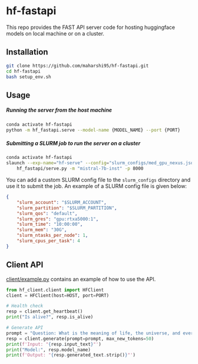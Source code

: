 # hf-fastapi
This repo provides the FAST API server code for hosting huggingface models on local machine or on a cluster.

## Installation

```bash
git clone https://github.com/maharshi95/hf-fastapi.git
cd hf-fastapi
bash setup_env.sh
```

## Usage

##### Running the server from the host machine

```bash
conda activate hf-fastapi
python -m hf_fastapi.serve --model-name {MODEL_NAME} --port {PORT}
```

##### Submitting a SLURM job to run the server on a cluster

```bash
conda activate hf-fastapi
slaunch --exp-name="hf-serve" --config="slurm_configs/med_gpu_nexus.json" \
    hf_fastapi/serve.py -m "mistral-7b-inst" -p 8000
```
You can add a custom SLURM config file to the `slurm_configs` directory and use it to submit the job.
An example of a SLURM config file is given below:

```json
{
    "slurm_account": "$SLURM_ACCOUNT",
    "slurm_partition": "$SLURM_PARTITION",
    "slurm_qos": "default",
    "slurm_gres": "gpu:rtxa5000:1",
    "slurm_time": "10:00:00",
    "slurm_mem": "30G",
    "slurm_ntasks_per_node": 1,
    "slurm_cpus_per_task": 4
}
```

## Client API
[client/example.py](client/example.py) contains an example of how to use the API.

```python
from hf_client.client import HFClient
client = HFClient(host=HOST, port=PORT)

# Health check
resp = client.get_heartbeat()
print("Is alive?", resp.is_alive)

# Generate API
prompt = "Question: What is the meaning of life, the universe, and everything? Answer:"
resp = client.generate(prompt=prompt, max_new_tokens=50)
print(f'Input: "{resp.input_text}"')
print("Model:", resp.model_name)
print(f'Output: "{resp.generated_text.strip()}"')
```
